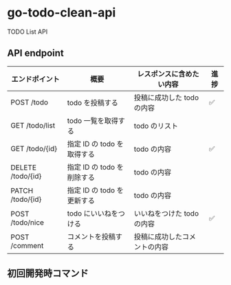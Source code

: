 # go-todo-clean-api

TODO List API

## API endpoint

| エンドポイント    | 概要                       | レスポンスに含めたい内容     | 進捗 |
| ----------------- | -------------------------- | ---------------------------- | ---- |
| POST /todo        | todo を投稿する            | 投稿に成功した todo の内容   | ✅   |
| GET /todo/list    | todo 一覧を取得する        | todo のリスト                |
| GET /todo/{id}    | 指定 ID の todo を取得する | todo の内容                  | ✅   |
| DELETE /todo/{id} | 指定 ID の todo を削除する | todo の内容                  |
| PATCH /todo/{id}  | 指定 ID の todo を更新する | todo の内容                  |
| POST /todo/nice   | todo にいいねをつける      | いいねをつけた todo の内容   | ✅   |
| POST /comment     | コメントを投稿する         | 投稿に成功したコメントの内容 |

## 初回開発時コマンド

